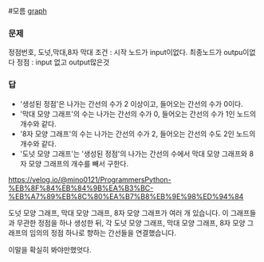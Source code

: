 #모름 [graph](../theory/graph.md)
### 문제
정점번호, 도넛,막대,8자
막대 조건 : 시작 노드가 input이없다.
최종노드가 outpu이없다
정점 : input 없고 output많은것


### 답
- '생성된 정점'은 나가는 간선의 수가 2 이상이고, 들어오는 간선의 수가 0이다.
- '막대 모양 그래프'의 수는 나가는 간선의 수가 0, 들어오는 간선의 수가 1인 노드의 개수와 같다.
- '8자 모양 그래프'의 수는 나가는 간선의 수가 2, 들어오는 간선의 수도 2인 노드의 개수와 같다.
- '도넛 모양 그래프'는 '생성된 정점'의 나가는 간선의 수에서 막대 모양 그래프와 8자 모양 그래프의 개수를 빼서 구한다.


https://velog.io/@mino0121/ProgrammersPython-%EB%8F%84%EB%84%9B%EA%B3%BC-%EB%A7%89%EB%8C%80%EA%B7%B8%EB%9E%98%ED%94%84

도넛 모양 그래프, 막대 모양 그래프, 8자 모양 그래프가 여러 개 있습니다. 이 그래프들과 무관한 정점을 하나 생성한 뒤, 각 도넛 모양 그래프, 막대 모양 그래프, 8자 모양 그래프의 임의의 정점 하나로 향하는 간선들을 연결했습니다.

이말을 확실히 봐야만했엇다.